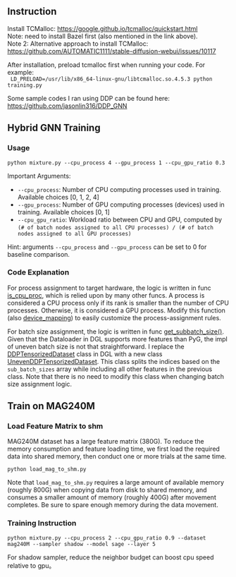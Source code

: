 ## Instruction

Install TCMalloc:  https://google.github.io/tcmalloc/quickstart.html  
Note: need to install Bazel first (also mentioned in the link above).   
Note 2: Alternative approach to install TCMalloc: https://github.com/AUTOMATIC1111/stable-diffusion-webui/issues/10117

After installation, preload tcmalloc first when running your code. For example:   
``` LD_PRELOAD=/usr/lib/x86_64-linux-gnu/libtcmalloc.so.4.5.3 python training.py```

Some sample codes I ran using DDP can be found here: https://github.com/jasonlin316/DDP_GNN  


## Hybrid GNN Training
### Usage
  ```
  python mixture.py --cpu_process 4 --gpu_process 1 --cpu_gpu_ratio 0.3
  ```
  Important Arguments: 
  - `--cpu_process`: Number of CPU computing processes used in training. Available choices [0, 1, 2, 4]
  - `--gpu_process`: Number of GPU computing processes (devices) used in training. Available choices [0, 1]
  - `--cpu_gpu_ratio`: Workload ratio between CPU and GPU, computed by
    `(# of batch nodes assigned to all CPU processes) / (# of batch nodes assigned to all GPU processes)`
  
  Hint: arguments `--cpu_process` and `--gpu_process` can be set to 0 for baseline comparison.

### Code Explanation

For process assignment to target hardware, the logic is written in func 
[is_cpu_proc](https://github.com/jasonlin316/HiPC23/blob/main/mixture.py#L188), which is relied upon by many other funcs.
A process is considered a CPU process only if its rank is smaller than the number of CPU processes. 
Otherwise, it is considered a GPU process.
Modify this function (also [device_mapping](https://github.com/jasonlin316/HiPC23/blob/main/mixture.py#L194))
to easily customize the process-assignment rules.

For batch size assignment, the logic is written in func 
[get_subbatch_size()](https://github.com/jasonlin316/HiPC23/blob/main/mixture.py#L230).
Given that the Dataloader in DGL supports more features than PyG, the impl of uneven batch size is not that 
straightforward. I replace the [DDPTensorizedDataset](https://github.com/dmlc/dgl/blob/7b1639f1aacb006fa65ef8cef09c49f5219bd5c1/python/dgl/dataloading/dataloader.py#L252)
class in DGL with a new class [UnevenDDPTensorizedDataset](https://github.com/jasonlin316/HiPC23/blob/main/mixture.py#L95). 
This class splits the indices based on the `sub_batch_sizes` array while including all other features in the previous class.
Note that there is no need to modify this class when changing batch size assignment logic.


## Train on MAG240M
### Load Feature Matrix to shm
MAG240M dataset has a large feature matrix (380G). To reduce the memory consumption and feature loading time,
we first load the required data into shared memory, then conduct one or more trials at the same time.
  ```
  python load_mag_to_shm.py
  ```
Note that `load_mag_to_shm.py` requires a large amount of available memory (roughly 800G) when copying data
from disk to shared memory, and consumes a smaller amount of memory (roughly 400G) after movement completes.
Be sure to spare enough memory during the data movement.

### Training Instruction
  ```
  python mixture.py --cpu_process 2 --cpu_gpu_ratio 0.9 --dataset mag240M --sampler shadow --model sage --layer 5
  ```
For shadow sampler, reduce the neighbor budget can boost cpu speed relative to gpu。 